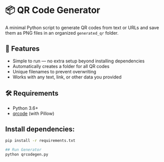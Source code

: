 # 📦 QR Code Generator

A minimal Python script to generate QR codes from text or URLs and save them as PNG files in an organized `generated_qr` folder.

## 🚀 Features
- Simple to run — no extra setup beyond installing dependencies
- Automatically creates a folder for all QR codes
- Unique filenames to prevent overwriting
- Works with any text, link, or other data you provided

## 🛠 Requirements
- Python 3.6+
- [qrcode](https://pypi.org/project/qrcode/) (with Pillow)

## Install dependencies:
```bash
pip install -r requirements.txt

## Run Generator
python qrcodegen.py
